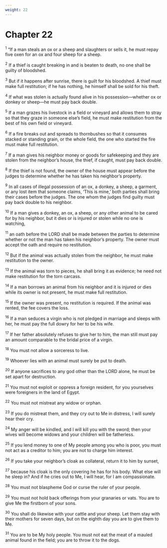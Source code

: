 ```yaml
---
weight: 22
---
```


# Chapter 22

<sup>1</sup> “If a man steals an ox or a sheep and slaughters or sells it, he must repay five oxen for an ox and four sheep for a sheep. 

<sup>2</sup> If a thief is caught breaking in and is beaten to death, no one shall be guilty of bloodshed. 

<sup>3</sup> But if it happens after sunrise, there is guilt for his bloodshed. A thief must make full restitution; if he has nothing, he himself shall be sold for his theft. 

<sup>4</sup> If what was stolen is actually found alive in his possession—whether ox or donkey or sheep—he must pay back double. 

<sup>5</sup> If a man grazes his livestock in a field or vineyard and allows them to stray so that they graze in someone else’s field, he must make restitution from the best of his own field or vineyard. 

<sup>6</sup> If a fire breaks out and spreads to thornbushes so that it consumes stacked or standing grain, or the whole field, the one who started the fire must make full restitution. 

<sup>7</sup> If a man gives his neighbor money or goods for safekeeping and they are stolen from the neighbor’s house, the thief, if caught, must pay back double. 

<sup>8</sup> If the thief is not found, the owner of the house must appear before the judges to determine whether he has taken his neighbor’s property. 

<sup>9</sup> In all cases of illegal possession of an ox, a donkey, a sheep, a garment, or any lost item that someone claims, ‘This is mine,’ both parties shall bring their cases before the judges. The one whom the judges find guilty must pay back double to his neighbor. 

<sup>10</sup> If a man gives a donkey, an ox, a sheep, or any other animal to be cared for by his neighbor, but it dies or is injured or stolen while no one is watching, 

<sup>11</sup> an oath before the LORD shall be made between the parties to determine whether or not the man has taken his neighbor’s property. The owner must accept the oath and require no restitution. 

<sup>12</sup> But if the animal was actually stolen from the neighbor, he must make restitution to the owner. 

<sup>13</sup> If the animal was torn to pieces, he shall bring it as evidence; he need not make restitution for the torn carcass. 

<sup>14</sup> If a man borrows an animal from his neighbor and it is injured or dies while its owner is not present, he must make full restitution. 

<sup>15</sup> If the owner was present, no restitution is required. If the animal was rented, the fee covers the loss. 

<sup>16</sup> If a man seduces a virgin who is not pledged in marriage and sleeps with her, he must pay the full dowry for her to be his wife. 

<sup>17</sup> If her father absolutely refuses to give her to him, the man still must pay an amount comparable to the bridal price of a virgin. 

<sup>18</sup> You must not allow a sorceress to live. 

<sup>19</sup> Whoever lies with an animal must surely be put to death. 

<sup>20</sup> If anyone sacrifices to any god other than the LORD alone, he must be set apart for destruction. 

<sup>21</sup> You must not exploit or oppress a foreign resident, for you yourselves were foreigners in the land of Egypt. 

<sup>22</sup> You must not mistreat any widow or orphan. 

<sup>23</sup> If you do mistreat them, and they cry out to Me in distress, I will surely hear their cry. 

<sup>24</sup> My anger will be kindled, and I will kill you with the sword; then your wives will become widows and your children will be fatherless. 

<sup>25</sup> If you lend money to one of My people among you who is poor, you must not act as a creditor to him; you are not to charge him interest. 

<sup>26</sup> If you take your neighbor’s cloak as collateral, return it to him by sunset, 

<sup>27</sup> because his cloak is the only covering he has for his body. What else will he sleep in? And if he cries out to Me, I will hear, for I am compassionate. 

<sup>28</sup> You must not blaspheme God or curse the ruler of your people. 

<sup>29</sup> You must not hold back offerings from your granaries or vats. You are to give Me the firstborn of your sons. 

<sup>30</sup> You shall do likewise with your cattle and your sheep. Let them stay with their mothers for seven days, but on the eighth day you are to give them to Me. 

<sup>31</sup> You are to be My holy people. You must not eat the meat of a mauled animal found in the field; you are to throw it to the dogs. 


